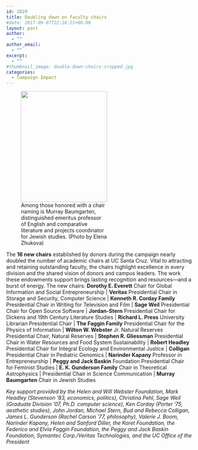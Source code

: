 ```yaml
---
id: 2829
title: Doubling down on faculty chairs
#date: 2017-09-07T22:16:21+00:00
layout: post
author:
  - ""
author_email:
  - ""
excerpt:
  - ""
#thumbnail_image: double-down-chairs-cropped.jpg
categories:
  - Campaign Impact
---
```

<figure id="attachment_2830" style="width: 233px" class="wp-caption alignright"><img class="wp-image-2830 size-medium" src="http://live-ucsc-giving.pantheonsite.io/wp-content/uploads/2017/09/double-down-chairs-233x300.jpg" alt="" width="233" height="300" srcset="https://ucsc-giving.lndo.site/wp-content/uploads/2017/09/double-down-chairs-233x300.jpg 233w, https://ucsc-giving.lndo.site/wp-content/uploads/2017/09/double-down-chairs-768x989.jpg 768w, https://ucsc-giving.lndo.site/wp-content/uploads/2017/09/double-down-chairs-795x1024.jpg 795w, https://ucsc-giving.lndo.site/wp-content/uploads/2017/09/double-down-chairs.jpg 840w" sizes="(max-width: 233px) 100vw, 233px" /><figcaption class="wp-caption-text">Among those honored with a chair naming is Murray Baumgarten, distinguished emeritus professor of English and comparative literature and projects coordinator for Jewish studies. (Photo by Elena Zhukova)</figcaption></figure> 

The **16 new chairs** established by donors during the campaign nearly doubled the number of academic chairs at UC Santa Cruz. Vital to attracting and retaining outstanding faculty, the chairs highlight excellence in every division and the shared vision of donors and campus leaders. The work these endowments support brings lasting recognition and resources—and a burst of energy. The new chairs: **Dorothy E. Everett** Chair for Global Information and Social Entrepreneurship | **Veritas** Presidential Chair in Storage and Security, Computer Science | **Kenneth R. Corday Family** Presidential Chair in Writing for Television and Film | **Sage Weil** Presidential Chair for Open Source Software | **Jordan-Stern** Presidential Chair for Dickens and 19th Century Literature Studies | **Richard L. Press** University Librarian Presidential Chair | **The Faggin Family** Presidential Chair for the Physics of Information | **Wilton W. Webster** Jr. Natural Reserves Presidential Chair, Natural Reserves | **Stephen R. Gliessman** Presidential Chair in Water Resources and Food System Sustainability | **Robert Headley** Presidential Chair for Integral Ecology and Environmental Justice | **Colligan** Presidential Chair in Pediatric Genomics | **Narinder Kapany** Professor in Entrepreneurship | **Peggy and Jack Baskin** Foundation Presidential Chair for Feminist Studies | **E. K. Gunderson Family** Chair in Theoretical Astrophysics | Presidential Chair in Science Communication | **Murray Baumgarten** Chair in Jewish Studies

_Key support provided by the Helen and Will Webster Foundation, Mark Headley (Stevenson ’83, economics, politics), Christina Pehl, Sage Weil (Graduate Division ’07, Ph.D. computer science), Ken Corday (Porter ’75, aesthetic studies), John Jordan, Michael Stern, Bud and Rebecca Colligan, James L. Gunderson (Rachel Carson ’77, philosophy), Valerie J. Boom, Narinder Kapany, Helen and Sanford Diller, the Koret Foundation, the Federico and Elvia Faggin Foundation, the Peggy and Jack Baskin Foundation, Symantec Corp./Veritas Technologies, and the UC Office of the President_